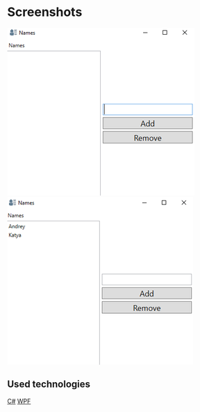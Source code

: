 # Screenshots
![main_window](./Screenshots/main_window.png)
![names_are_on_the_list](./Screenshots/names_are_on_the_list.png)

## Used technologies
[C#](https://dotnet.microsoft.com/en-us/languages/csharp)
[WPF](https://learn.microsoft.com/en-us/dotnet/desktop/wpf/overview)
